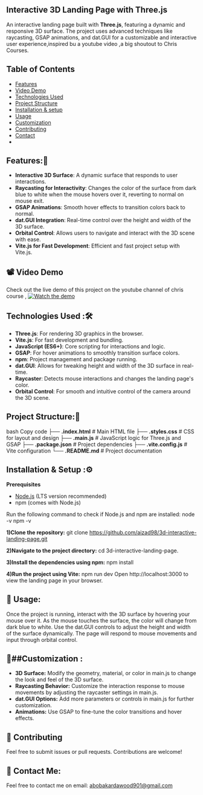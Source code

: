 ## Interactive 3D Landing Page with Three.js
An interactive landing page built with **Three.js**, featuring a dynamic and responsive 3D surface. The project uses advanced techniques 
like raycasting, GSAP animations, and dat.GUI for a customizable and interactive user experience,inspired bu a youtube video ,a big shoutout to Chris Courses.

## Table of Contents
- [Features](#features)
- [Video Demo](#VideoDemo)
- [Technologies Used](#TechnologiesUsed)
- [Project Structure](#ProjectStructure)
- [Installation & setup](#Installation&setup)
- [Usage](#Usage)
- [Customization](#Customization)
- [Contributing](#Contributing)
- [Contact](#contact)
- 
## Features:🌟
- **Interactive 3D Surface**: A dynamic surface that responds to user interactions.
- **Raycasting for Interactivity**: Changes the color of the surface from dark blue to white when the mouse hovers over it, reverting to normal on mouse exit.
- **GSAP Animations**: Smooth hover effects to transition colors back to normal.
- **dat.GUI Integration**: Real-time control over the height and width of the 3D surface.
- **Orbital Control**: Allows users to navigate and interact with the 3D scene with ease.
- **Vite.js for Fast Development**: Efficient and fast project setup with Vite.js.

## 📽️ Video Demo
Check out the live demo of this project on the youtube channel of chris course ,
[![Watch the demo](https://img.youtube.com/vi/YK1Sw_hnm58/0.jpg)](https://www.youtube.com/watch?v=YK1Sw_hnm58)

## Technologies Used :🛠️
- **Three.js**: For rendering 3D graphics in the browser.
- **Vite.js**: For fast development and bundling.
- **JavaScript (ES6+)**: Core scripting for interactions and logic.
- **GSAP**: For hover animations to smoothly transition surface colors.
- **npm**: Project management and package running.
- **dat.GUI**: Allows for tweaking height and width of the 3D surface in real-time.
- **Raycaster**: Detects mouse interactions and changes the landing page's color.
- **Orbital Control**: For smooth and intuitive control of the camera around the 3D scene.

## Project Structure:📂
bash
Copy code
├── **.index.html**       # Main HTML file
├── **.styles.css**       # CSS for layout and design
├── **.main.js**         # JavaScript logic for Three.js and GSAP
├── **.package.json**     # Project dependencies
├── **.vite.config.js**   # Vite configuration
└── **.README.md**        # Project documentation

 ## Installation & Setup :⚙️
 **Prerequisites**

- [Node.js](https://nodejs.org/) (LTS version recommended)
- npm (comes with Node.js)

Run the following command to check if Node.js and npm are installed:
node -v
npm -v

**1)Clone the repository:**
git clone https://github.com/aizad98/3d-interactive-landing-page.git

**2)Navigate to the project directory:**
cd 3d-interactive-landing-page.

**3)Install the dependencies using npm:**
npm install

**4)Run the project using Vite:**
npm run dev
Open http://localhost:3000 to view the landing page in your browser.

## 📖 Usage:
Once the project is running, interact with the 3D surface by hovering your mouse over it.
As the mouse touches the surface, the color will change from dark blue to white. 
Use the dat.GUI controls to adjust the height and width of the surface dynamically. 
The page will respond to mouse movements and input through orbital control.

## 🔧##Customization :
- **3D Surface:** Modify the geometry, material, or color in main.js to change the look and feel of the 3D surface.
- **Raycasting Behavior:** Customize the interaction response to mouse movements by adjusting the raycaster settings in main.js.
- **dat.GUI Options:** Add more parameters or controls in main.js for further customization.
- **Animations:** Use GSAP to fine-tune the color transitions and hover effects.

## 🤝 Contributing
Feel free to submit issues or pull requests. Contributions are welcome!

## 🤝 Contact Me:
Feel free to contact me on email: abobakardawood901@gmail.com



